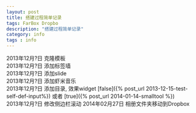 ```yaml
---
layout: post
title: 搭建过程简单记录
tags: FarBox Dropbo
description: "搭建过程简单记录"
category: info
tags : info
---
```


2013年12月?日   克隆模板    
2013年12月?日   添加标签墙    
2013年12月?日   添加slide     
2013年12月?日   添加虾米音乐    
2013年12月?日   添加目录, 效果widget [false]({% post_url 2013-12-15-test-self-def-input%}) 或者 [true]({% post_url 2014-01-14-smalltool %})    
2013年12月?日   修改侧边栏滚动
2014年02月27日  相册文件夹移动到Dropbox
<!--end_excerpt-->
